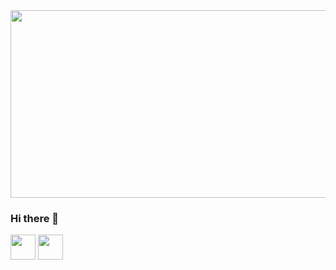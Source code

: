 
<div background="red">
  <img src="https://user-images.githubusercontent.com/112807562/236680233-dfc83131-16a7-4ecc-b58a-87b74acd9084.PNG" height="300px" width="900px"/>

### Hi there 👋

  <div display="flex">
    <img src="https://user-images.githubusercontent.com/112807562/236680897-78b3129a-0521-4adb-87d4-47979906fe58.png" height="40px" width="40px" "/>
    <img src="https://user-images.githubusercontent.com/112807562/236680901-d6eae4b9-7994-4cd5-af35-47f6d6eb48bc.png" height="40px" width="40px"/>
  <div>
</div>


<!--
**lucascide/lucascide** is a ✨ _special_ ✨ repository because its `README.md` (this file) appears on your GitHub profile.

Here are some ideas to get you started:

- 🔭 I’m currently working on ...
- 🌱 I’m currently learning ...
- 👯 I’m looking to collaborate on ...
- 🤔 I’m looking for help with ...
- 💬 Ask me about ...
- 📫 How to reach me: ...
- 😄 Pronouns: ...
- ⚡ Fun fact: ...
-->
